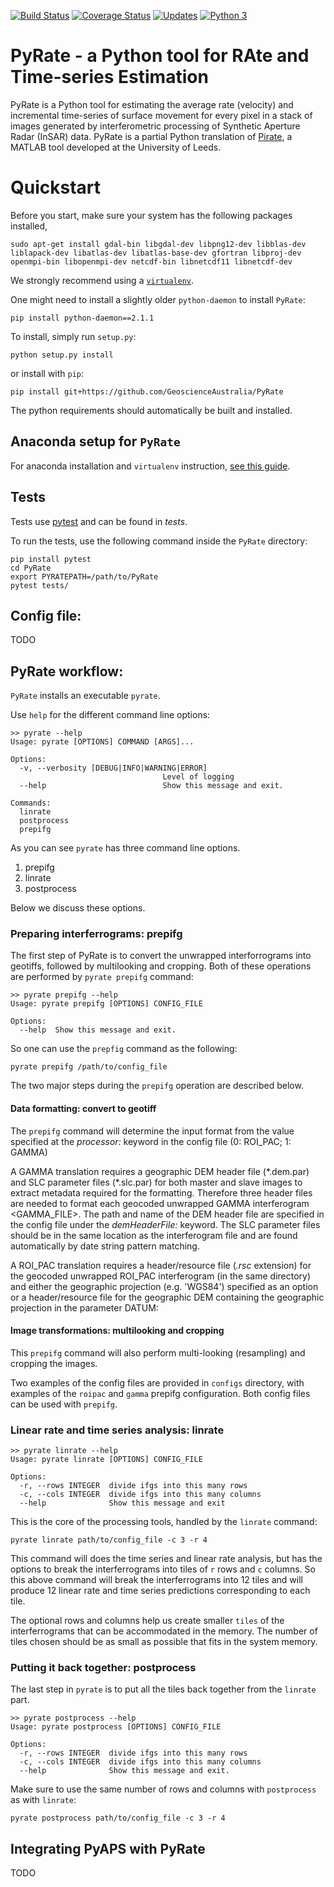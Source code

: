 [![Build Status](https://travis-ci.org/GeoscienceAustralia/PyRate.svg?branch=master)](https://travis-ci.org/GeoscienceAustralia/PyRate)
[![Coverage Status](https://coveralls.io/repos/github/GeoscienceAustralia/PyRate/badge.svg?branch=master)](https://coveralls.io/github/GeoscienceAustralia/PyRate?branch=master)
[![Updates](https://pyup.io/repos/github/geoscienceaustralia/pyrate/shield.svg)](https://pyup.io/repos/github/geoscienceaustralia/pyrate/)
[![Python 3](https://pyup.io/repos/github/geoscienceaustralia/pyrate/python-3-shield.svg)](https://pyup.io/repos/github/geoscienceaustralia/pyrate/)
   
   
# PyRate - a Python tool for RAte and Time-series Estimation

PyRate is a Python tool for estimating the average rate (velocity) and 
incremental time-series of surface movement for every pixel in a stack of 
images generated by interferometric processing of Synthetic Aperture Radar 
(InSAR) data. PyRate is a partial Python translation of 
[Pirate](http://homepages.see.leeds.ac.uk/~earhw/software/pirate/), 
a MATLAB tool developed at the University of Leeds.

# Quickstart

Before you start, make sure your system has the following packages installed,

    sudo apt-get install gdal-bin libgdal-dev libpng12-dev libblas-dev liblapack-dev libatlas-dev libatlas-base-dev gfortran libproj-dev openmpi-bin libopenmpi-dev netcdf-bin libnetcdf11 libnetcdf-dev


We strongly recommend using a [`virtualenv`](https://gist.github.com/basaks/b33ea9106c7d1d72ac3a79fdcea430eb).

One might need to install a slightly older `python-daemon` to install `PyRate`:
    
    pip install python-daemon==2.1.1

To install, simply run ``setup.py``:

    python setup.py install

or install with ``pip``:

    pip install git+https://github.com/GeoscienceAustralia/PyRate

The python requirements should automatically be built and installed.


## Anaconda setup for `PyRate`

For anaconda installation and `virtualenv` instruction, [see this guide](conda.md). 

## Tests

Tests use [pytest](http://doc.pytest.org/en/latest/) and can be found in *tests*.

To run the tests, use the following command inside the `PyRate` directory:
		
	pip install pytest
	cd PyRate
	export PYRATEPATH=/path/to/PyRate
	pytest tests/

## Config file:

TODO

## PyRate workflow:

`PyRate` installs an executable `pyrate`.

Use `help` for the different command line options:

    >> pyrate --help
    Usage: pyrate [OPTIONS] COMMAND [ARGS]...
    
    Options:
      -v, --verbosity [DEBUG|INFO|WARNING|ERROR]
                                      Level of logging
      --help                          Show this message and exit.
    
    Commands:
      linrate
      postprocess
      prepifg

As you can see `pyrate` has three command line options.

1. prepifg
1. linrate
1. postprocess

Below we discuss these options.

### Preparing interferrograms: prepifg
The first step of PyRate is to convert the unwrapped interforrograms into 
geotiffs, followed by multilooking and cropping. Both of these operations are 
performed by `pyrate prepifg` command:

    >> pyrate prepifg --help
    Usage: pyrate prepifg [OPTIONS] CONFIG_FILE
    
    Options:
      --help  Show this message and exit.
 
So one can use the `prepfig` command as the following:
    
    pyrate prepifg /path/to/config_file
    
The two major steps during the `prepifg` operation are described below.

#### Data formatting: convert to geotiff

The `prepifg` command will determine the input format from the value specified 
at the *processor:* keyword in the config file (0: ROI\_PAC; 1: GAMMA)

A GAMMA translation requires a geographic DEM header file (\*.dem.par) and SLC parameter files (\*.slc.par) for both master and slave images to extract metadata required for the formatting. Therefore three header files are needed to format each geocoded unwrapped GAMMA interferogram <GAMMA_FILE>. The path and name of the DEM header file are specified in the config file under the *demHeaderFile:* keyword. The SLC parameter files should be in the same location as the interferogram file and are found automatically by date string pattern matching.

A ROI\_PAC translation requires a header/resource file (*.rsc* extension) for the geocoded unwrapped ROI_PAC interferogram (in the same directory) and either the geographic projection (e.g. 'WGS84') specified as an option or a header/resource file for the geographic DEM containing the geographic projection in the parameter DATUM:

#### Image transformations: multilooking and cropping
This `prepifg` command will also perform multi-looking (resampling) and 
cropping the images.
     
Two examples of the config files are provided in `configs` directory, 
with examples of the `roipac` and `gamma` prepifg configuration. 
Both config files can be used with `prepifg`.  
 
### Linear rate and time series analysis: linrate

    >> pyrate linrate --help
    Usage: pyrate linrate [OPTIONS] CONFIG_FILE
    
    Options:
      -r, --rows INTEGER  divide ifgs into this many rows
      -c, --cols INTEGER  divide ifgs into this many columns
      --help              Show this message and exit


This is the core of the processing tools, handled by the `linrate` command:
    
    pyrate linrate path/to/config_file -c 3 -r 4

This command will does the time series and linear rate analysis, but has the 
options to break the interferrograms into tiles of `r` rows and `c` columns.
So this above command will break the interferrograms into 12 tiles and will
produce 12 linear rate and time series predictions corresponding to each tile.

The optional rows and columns help us create smaller `tiles` of the
interferrograms that can be accommodated in the memory. The number of tiles
chosen should be as small as possible that fits in the system memory.

### Putting it back together: postprocess
The last step in `pyrate` is to put all the tiles back together from the
`linrate` part.

    >> pyrate postprocess --help
    Usage: pyrate postprocess [OPTIONS] CONFIG_FILE
    
    Options:
      -r, --rows INTEGER  divide ifgs into this many rows
      -c, --cols INTEGER  divide ifgs into this many columns
      --help              Show this message and exit.

Make sure to use the same number of rows and columns with `postprocess` as
with `linrate`:
    
    pyrate postprocess path/to/config_file -c 3 -r 4

## Integrating PyAPS with PyRate

TODO

